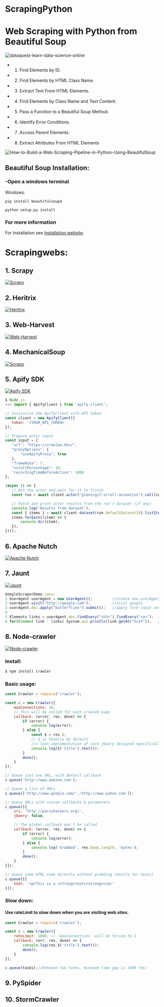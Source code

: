 # ScrapingPython
# Web Scraping with Python from Beautiful Soup

![dataquest-learn-data-science-online](https://user-images.githubusercontent.com/90658763/183295433-364e925f-a8c9-472c-9aff-a3c1473094d9.gif)

- 1. Find Elements by ID.
- 2. Find Elements by HTML Class Name.
- 3. Extract Text From HTML Elements.
- 4. Find Elements by Class Name and Text Content.
- 5. Pass a Function to a Beautiful Soup Method.
- 6. Identify Error Conditions.
- 7. Access Parent Elements.
- 8. Extract Attributes From HTML Elements

![How-to-Build-a-Web-Scraping-Pipeline-in-Python-Using-BeautifulSoup](https://user-images.githubusercontent.com/90658763/183295561-55061f26-0b1a-4618-8954-ee951d362ad5.gif)


## Beautiful Soup Installation:

### -Open a windows terminal

Windows:
```console
pip install beautifulsoup4
```
```console
python setup.py install
 ```
### For more information

For Installation see [Installation website](https://code.tutsplus.com/es/tutorials/scraping-webpages-in-python-with-beautiful-soup-the-basics--cms-28211).

# Scrapingwebs:

## 1. Scrapy
[![Scrapy](https://user-images.githubusercontent.com/90658763/230072341-0383a9a3-6e43-488d-a285-cdbde55ea587.png)](https://scrapy.org/)
## 2. Heritrix
[![Heritrix](https://user-images.githubusercontent.com/90658763/230072897-85d73ba5-228c-46d1-b93d-589a9907efb6.png)](https://github.com/internetarchive/heritrix3/wiki)
## 3. Web-Harvest
[![Web-Harvest](https://user-images.githubusercontent.com/90658763/230073486-faf635ff-d282-4934-b0d5-0dd3ad85e4ba.png)](https://web-harvest.sourceforge.net/)
## 4. MechanicalSoup
[![Scrapy](https://user-images.githubusercontent.com/90658763/230073718-40dafde4-3a32-483f-a54c-41bf46e509e7.png)](https://mechanicalsoup.readthedocs.io/en/stable/)
## 5. Apify SDK
[![Apify SDK](https://user-images.githubusercontent.com/90658763/230074693-c29476c3-5568-40e1-8886-e630939850ad.gif)](https://apify.com/glenn/gif-scroll-animation/api)

 ```js
$ Node.js
>>> import { ApifyClient } from 'apify-client';

// Initialize the ApifyClient with API token
const client = new ApifyClient({
    token: '<YOUR_API_TOKEN>',
});

// Prepare actor input
const input = {
    "url": "https://crawlee.dev/",
    "proxyOptions": {
        "useApifyProxy": true
    },
    "frameRate": 7,
    "scrollPercentage": 10,
    "recordingTimeBeforeAction": 1000
};

(async () => {
    // Run the actor and wait for it to finish
    const run = await client.actor("glenn/gif-scroll-animation").call(input);

    // Fetch and print actor results from the run's dataset (if any)
    console.log('Results from dataset');
    const { items } = await client.dataset(run.defaultDatasetId).listItems();
    items.forEach((item) => {
        console.dir(item);
    });
})();
```

## 6. Apache Nutch
[![Apache Nutch](https://user-images.githubusercontent.com/90658763/230076004-1f3eda9d-7710-4673-890c-ed2b9bc0c683.png)](https://nutch.apache.org/)
## 7. Jaunt
[![Jaunt](https://user-images.githubusercontent.com/90658763/230076562-58a5be8b-9c99-4150-abd2-4ca719dcae44.png)](https://jaunt-api.com/)
``` js
GoogleScraperDemo.java:
1 UserAgent userAgent = new UserAgent();         //create new userAgent (headless browser)
2 userAgent.visit("http://google.com");          //visit google
3 userAgent.doc.apply("butterflies").submit();   //apply form input and submit
4
5 Elements links = userAgent.doc.findEvery("<h3>").findEvery("<a>");  //find search result links
6 for(Element link : links) System.out.println(link.getAt("href"));   //print results
 ```
 
## 8. Node-crawler
[![Node-crawler](https://user-images.githubusercontent.com/90658763/230077814-457f02ae-f7d6-4fa9-a477-7e80ac01500e.png)](https://www.npmjs.com/package/crawler)
### Install:
``` js
$ npm install crawler
```
### Basic usage:
```js
const Crawler = require('crawler');

const c = new Crawler({
    maxConnections: 10,
    // This will be called for each crawled page
    callback: (error, res, done) => {
        if (error) {
            console.log(error);
        } else {
            const $ = res.$;
            // $ is Cheerio by default
            //a lean implementation of core jQuery designed specifically for the server
            console.log($('title').text());
        }
        done();
    }
});

// Queue just one URL, with default callback
c.queue('http://www.amazon.com');

// Queue a list of URLs
c.queue(['http://www.google.com/','http://www.yahoo.com']);

// Queue URLs with custom callbacks & parameters
c.queue([{
    uri: 'http://parishackers.org/',
    jQuery: false,

    // The global callback won't be called
    callback: (error, res, done) => {
        if (error) {
            console.log(error);
        } else {
            console.log('Grabbed', res.body.length, 'bytes');
        }
        done();
    }
}]);

// Queue some HTML code directly without grabbing (mostly for tests)
c.queue([{
    html: '<p>This is a <strong>test</strong></p>'
}]);
```
### Slow down:
#### Use rateLimit to slow down when you are visiting web sites.
``` js
const Crawler = require('crawler');

const c = new Crawler({
    rateLimit: 1000, // `maxConnections` will be forced to 1
    callback: (err, res, done) => {
        console.log(res.$('title').text());
        done();
    }
});

c.queue(tasks);//between two tasks, minimum time gap is 1000 (ms)
```
## 9. PySpider

## 10. StormCrawler
